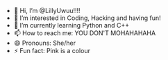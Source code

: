 - 👋 Hi, I’m @LillyUwuu!!!!
- 👀 I’m interested in Coding, Hacking and having fun!
- 🌱 I’m currently learning Python and C++
- 📫 How to reach me: YOU DON'T MOHAHAHAHA
- 😄 Pronouns: She/her
- ⚡ Fun fact: Pink is a colour

<!---
LillyUwuu/LillyUwuu is a ✨ special ✨ repository because its `README.md` (this file) appears on your GitHub profile.
You can click the Preview link to take a look at your changes.
--->
